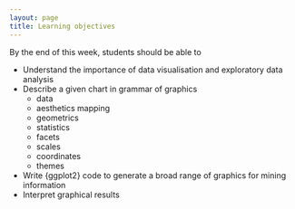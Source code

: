 ```yaml
---
layout: page
title: Learning objectives
---
```


By the end of this week, students should be able to

* Understand the importance of data visualisation and exploratory data analysis
* Describe a given chart in grammar of graphics
  + data
  + aesthetics mapping
  + geometrics
  + statistics
  + facets
  + scales
  + coordinates
  + themes
* Write {ggplot2} code to generate a broad range of graphics for mining information
* Interpret graphical results
